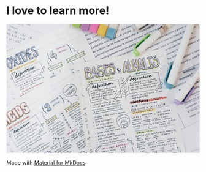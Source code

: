 # <span class="new-span">I love to learn more!</span>

![](./index.jpeg)


Made with [Material for MkDocs](https://squidfunk.github.io/mkdocs-material/)

